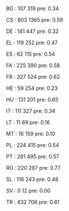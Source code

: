 BG : 107 319 pre: 0.34


CS : 803 1365 pre: 0.59


DE : 141 447 pre: 0.32


EL : 119 252 pre: 0.47


ES : 62 115 pre: 0.54


FA : 225 390 pre: 0.58


FR : 327 524 pre: 0.62


HE : 59 254 pre: 0.23


HU : 131 201 pre: 0.65


IT : 111 327 pre: 0.34


LT : 11 69 pre: 0.16


MT : 16 159 pre: 0.10


PL : 224 415 pre: 0.54


PT : 281 495 pre: 0.57


RO : 220 287 pre: 0.77


SL : 116 243 pre: 0.48


SV : 0 12 pre: 0.00


TR : 432 708 pre: 0.61


